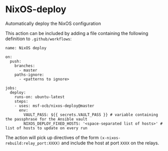 # NixOS-deploy
Automatically deploy the NixOS configuration

This action can be included by adding a file containing the following definition to `.github/workflows`:
```
name: NixOS deploy

on:
  push:
    branches:
      - master
    paths-ignore:
      - <patterns to ignore>

jobs:
  deploy:
    runs-on: ubuntu-latest
    steps:
    - uses: msf-ocb/nixos-deploy@master
      env:
        VAULT_PASS: ${{ secrets.VAULT_PASS }} # variable containing the passphrase for the Ansible vault
        NIXOS_DEPLOY_FIXED_HOSTS: '<space-separated list of hosts>' # list of hosts to update on every run
```

The action will pick up directives of the form `(x-nixos-rebuild:relay_port:XXXX)` and include the host at port `XXXX` on the relays.

